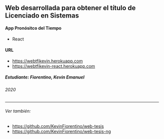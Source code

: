 ## Web desarrollada para obtener el título de Licenciado en Sistemas

#### App Pronósitco del Tiempo
-   React

#### URL
- https://webtfikevin.herokuapp.com
- https://webtfikevin-react.herokuapp.com

##### **Estudiante**: Fiorentino, Kevin Emanuel

###### 2020

--- 

###### Ver también: 

- https://github.com/KevinFiorentino/web-tesis
- https://github.com/KevinFiorentino/web-tesis-ng